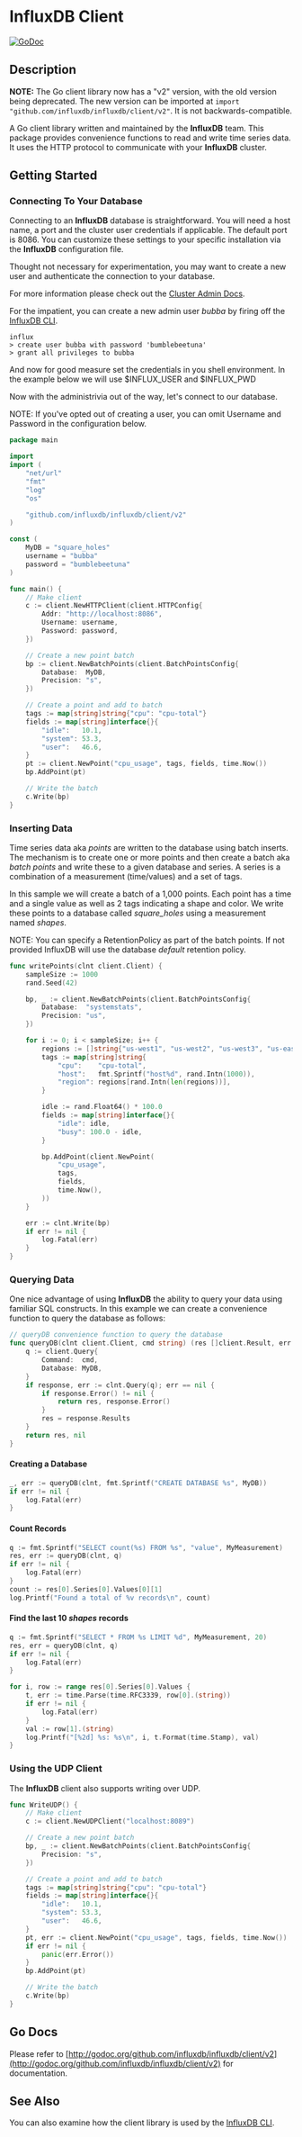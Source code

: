 # InfluxDB Client

[![GoDoc](https://godoc.org/github.com/influxdb/influxdb?status.svg)](http://godoc.org/github.com/influxdb/influxdb/client/v2)

## Description

**NOTE:** The Go client library now has a "v2" version, with the old version
being deprecated. The new version can be imported at
`import "github.com/influxdb/influxdb/client/v2"`. It is not backwards-compatible.

A Go client library written and maintained by the **InfluxDB** team.
This package provides convenience functions to read and write time series data.
It uses the HTTP protocol to communicate with your **InfluxDB** cluster.


## Getting Started

### Connecting To Your Database

Connecting to an **InfluxDB** database is straightforward. You will need a host
name, a port and the cluster user credentials if applicable. The default port is
8086. You can customize these settings to your specific installation via the
**InfluxDB** configuration file.

Thought not necessary for experimentation, you may want to create a new user
and authenticate the connection to your database.

For more information please check out the
[Cluster Admin Docs](http://influxdb.com/docs/v0.9/query_language/database_administration.html).

For the impatient, you can create a new admin user _bubba_ by firing off the
[InfluxDB CLI](https://github.com/influxdb/influxdb/blob/master/cmd/influx/main.go).

```shell
influx
> create user bubba with password 'bumblebeetuna'
> grant all privileges to bubba
```

And now for good measure set the credentials in you shell environment.
In the example below we will use $INFLUX_USER and $INFLUX_PWD

Now with the administrivia out of the way, let's connect to our database.

NOTE: If you've opted out of creating a user, you can omit Username and Password in
the configuration below.

```go
package main

import
import (
	"net/url"
	"fmt"
	"log"
	"os"

	"github.com/influxdb/influxdb/client/v2"
)

const (
	MyDB = "square_holes"
	username = "bubba"
	password = "bumblebeetuna"
)

func main() {
	// Make client
	c := client.NewHTTPClient(client.HTTPConfig{
		Addr: "http://localhost:8086",
		Username: username,
		Password: password,
	})

	// Create a new point batch
	bp := client.NewBatchPoints(client.BatchPointsConfig{
		Database:  MyDB,
		Precision: "s",
	})

	// Create a point and add to batch
	tags := map[string]string{"cpu": "cpu-total"}
	fields := map[string]interface{}{
		"idle":   10.1,
		"system": 53.3,
		"user":   46.6,
	}
	pt := client.NewPoint("cpu_usage", tags, fields, time.Now())
	bp.AddPoint(pt)

	// Write the batch
	c.Write(bp)
}

```

### Inserting Data

Time series data aka *points* are written to the database using batch inserts.
The mechanism is to create one or more points and then create a batch aka
*batch points* and write these to a given database and series. A series is a
combination of a measurement (time/values) and a set of tags.

In this sample we will create a batch of a 1,000 points. Each point has a time and
a single value as well as 2 tags indicating a shape and color. We write these points
to a database called _square_holes_ using a measurement named _shapes_.

NOTE: You can specify a RetentionPolicy as part of the batch points. If not
provided InfluxDB will use the database _default_ retention policy.

```go
func writePoints(clnt client.Client) {
	sampleSize := 1000
	rand.Seed(42)

	bp, _ := client.NewBatchPoints(client.BatchPointsConfig{
		Database:  "systemstats",
		Precision: "us",
	})

	for i := 0; i < sampleSize; i++ {
		regions := []string{"us-west1", "us-west2", "us-west3", "us-east1"}
		tags := map[string]string{
			"cpu":    "cpu-total",
			"host":   fmt.Sprintf("host%d", rand.Intn(1000)),
			"region": regions[rand.Intn(len(regions))],
		}

		idle := rand.Float64() * 100.0
		fields := map[string]interface{}{
			"idle": idle,
			"busy": 100.0 - idle,
		}

		bp.AddPoint(client.NewPoint(
			"cpu_usage",
			tags,
			fields,
			time.Now(),
		))
	}

	err := clnt.Write(bp)
	if err != nil {
		log.Fatal(err)
	}
}
```


### Querying Data

One nice advantage of using **InfluxDB** the ability to query your data using familiar
SQL constructs. In this example we can create a convenience function to query the database
as follows:

```go
// queryDB convenience function to query the database
func queryDB(clnt client.Client, cmd string) (res []client.Result, err error) {
	q := client.Query{
		Command:  cmd,
		Database: MyDB,
	}
	if response, err := clnt.Query(q); err == nil {
		if response.Error() != nil {
			return res, response.Error()
		}
		res = response.Results
	}
	return res, nil
}
```

#### Creating a Database

```go
_, err := queryDB(clnt, fmt.Sprintf("CREATE DATABASE %s", MyDB))
if err != nil {
	log.Fatal(err)
}
```

#### Count Records

```go
q := fmt.Sprintf("SELECT count(%s) FROM %s", "value", MyMeasurement)
res, err := queryDB(clnt, q)
if err != nil {
	log.Fatal(err)
}
count := res[0].Series[0].Values[0][1]
log.Printf("Found a total of %v records\n", count)
```

#### Find the last 10 _shapes_ records

```go
q := fmt.Sprintf("SELECT * FROM %s LIMIT %d", MyMeasurement, 20)
res, err = queryDB(clnt, q)
if err != nil {
	log.Fatal(err)
}

for i, row := range res[0].Series[0].Values {
	t, err := time.Parse(time.RFC3339, row[0].(string))
	if err != nil {
		log.Fatal(err)
	}
	val := row[1].(string)
	log.Printf("[%2d] %s: %s\n", i, t.Format(time.Stamp), val)
}
```

### Using the UDP Client

The **InfluxDB** client also supports writing over UDP.

```go
func WriteUDP() {
	// Make client
	c := client.NewUDPClient("localhost:8089")

	// Create a new point batch
	bp, _ := client.NewBatchPoints(client.BatchPointsConfig{
		Precision: "s",
	})

	// Create a point and add to batch
	tags := map[string]string{"cpu": "cpu-total"}
	fields := map[string]interface{}{
		"idle":   10.1,
		"system": 53.3,
		"user":   46.6,
	}
	pt, err := client.NewPoint("cpu_usage", tags, fields, time.Now())
	if err != nil {
		panic(err.Error())
	}
	bp.AddPoint(pt)

	// Write the batch
	c.Write(bp)
}
```

## Go Docs

Please refer to
[http://godoc.org/github.com/influxdb/influxdb/client/v2](http://godoc.org/github.com/influxdb/influxdb/client/v2)
for documentation.

## See Also

You can also examine how the client library is used by the
[InfluxDB CLI](https://github.com/influxdb/influxdb/blob/master/cmd/influx/main.go).
